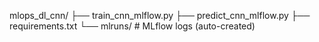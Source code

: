 mlops_dl_cnn/
├── train_cnn_mlflow.py
├── predict_cnn_mlflow.py
├── requirements.txt
└── mlruns/               # MLflow logs (auto-created)
